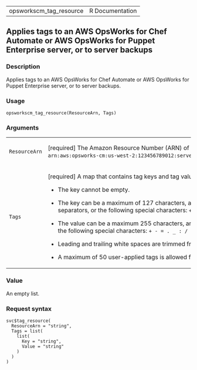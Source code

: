 <table style="width: 100%;">
<tbody>
<tr class="odd">
<td>opsworkscm_tag_resource</td>
<td style="text-align: right;">R Documentation</td>
</tr>
</tbody>
</table>

## Applies tags to an AWS OpsWorks for Chef Automate or AWS OpsWorks for Puppet Enterprise server, or to server backups

### Description

Applies tags to an AWS OpsWorks for Chef Automate or AWS OpsWorks for
Puppet Enterprise server, or to server backups.

### Usage

    opsworkscm_tag_resource(ResourceArn, Tags)

### Arguments

<table>
<colgroup>
<col style="width: 35%" />
<col style="width: 65%" />
</colgroup>
<tbody>
<tr class="odd">
<td><code
id="opsworkscm_tag_resource_:_ResourceArn">ResourceArn</code></td>
<td><p>[required] The Amazon Resource Number (ARN) of a resource to
which you want to apply tags. For example, <code
style="white-space: pre;">⁠arn:aws:opsworks-cm:us-west-2:123456789012:server/test-owcm-server/EXAMPLE-66b0-4196-8274-d1a2bEXAMPLE⁠</code>.</p></td>
</tr>
<tr class="even">
<td><code id="opsworkscm_tag_resource_:_Tags">Tags</code></td>
<td><p>[required] A map that contains tag keys and tag values to attach
to AWS OpsWorks-CM servers or backups.</p>
<ul>
<li><p>The key cannot be empty.</p></li>
<li><p>The key can be a maximum of 127 characters, and can contain only
Unicode letters, numbers, or separators, or the following special
characters: <code
style="white-space: pre;">⁠+ - = . _ : /⁠</code></p></li>
<li><p>The value can be a maximum 255 characters, and contain only
Unicode letters, numbers, or separators, or the following special
characters: <code
style="white-space: pre;">⁠+ - = . _ : /⁠</code></p></li>
<li><p>Leading and trailing white spaces are trimmed from both the key
and value.</p></li>
<li><p>A maximum of 50 user-applied tags is allowed for any AWS
OpsWorks-CM server or backup.</p></li>
</ul></td>
</tr>
</tbody>
</table>

### Value

An empty list.

### Request syntax

    svc$tag_resource(
      ResourceArn = "string",
      Tags = list(
        list(
          Key = "string",
          Value = "string"
        )
      )
    )
